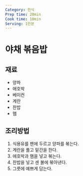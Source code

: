 ```yaml
---
Category: 한식
Prep time: 20min
Cook time: 10min
Serving: 1인분
---
```



# 야채 볶음밥

## 재료
* 양파
* 애호박
* 베이컨
* 계란
* 찬밥
* 햄

## 조리방법
1. 식용유를 팬에 두르고 양파를 볶는다.
2. 계란을 풀고 밑간을 한다.
3. 애호박과 햄을 넣고 볶는다.
4. 찬밥을 넣고 센 불에 볶아낸다.
5. 그릇에 예쁘게 담는다.

